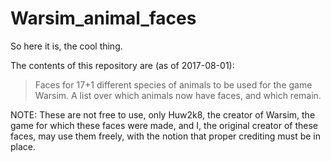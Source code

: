 # Warsim_animal_faces

So here it is, the cool thing.

The contents of this repository are (as of 2017-08-01):
> Faces for 17+1 different species of animals to be used for the game Warsim.
> A list over which animals now have faces, and which remain.

NOTE: These are not free to use, only Huw2k8, the creator of Warsim, the game for which these faces were made, 
      and I, the original creator of these faces, may use them freely, with the notion that proper crediting must be in place.
